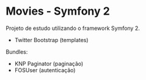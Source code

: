 Movies - Symfony 2
===================

Projeto de estudo utilizando o framework Symfony 2.

+ Twitter Bootstrap (templates)

Bundles:
+ KNP Paginator (paginação)
+ FOSUser (autenticação)